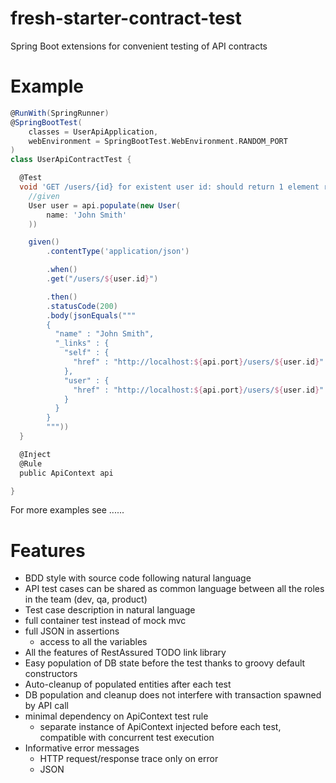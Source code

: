# fresh-starter-contract-test
Spring Boot extensions for convenient testing of API contracts

# Example

```groovy
@RunWith(SpringRunner)
@SpringBootTest(
    classes = UserApiApplication,
    webEnvironment = SpringBootTest.WebEnvironment.RANDOM_PORT
)
class UserApiContractTest {

  @Test
  void 'GET /users/{id} for existent user id: should return 1 element result'() {
    //given
    User user = api.populate(new User(
        name: 'John Smith'
    ))

    given()
        .contentType('application/json')

        .when()
        .get("/users/${user.id}")

        .then()
        .statusCode(200)
        .body(jsonEquals("""
        {
          "name" : "John Smith",
          "_links" : {
            "self" : {
              "href" : "http://localhost:${api.port}/users/${user.id}"
            },
            "user" : {
              "href" : "http://localhost:${api.port}/users/${user.id}"
            }
          }
        }
        """))
  }

  @Inject
  @Rule
  public ApiContext api

}
```

For more examples see ......

# Features

* BDD style with source code following natural language
* API test cases can be shared as common language between all the roles in the team (dev, qa, product)
* Test case description in natural language
* full container test instead of mock mvc
* full JSON in assertions
  * access to all the variables
* All the features of RestAssured TODO link library
* Easy population of DB state before the test thanks to groovy default constructors
* Auto-cleanup of populated entities after each test
* DB population and cleanup does not interfere with transaction spawned by API call
* minimal dependency on ApiContext test rule
  * separate instance of ApiContext injected before each test, compatible with concurrent test execution
* Informative error messages
  * HTTP request/response trace only on error
  * JSON 